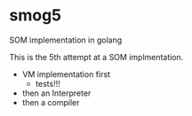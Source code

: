 # smog5
SOM implementation in golang

This is the 5th attempt at a SOM implmentation.

- VM implementation first
  - tests!!!
- then an Interpreter
- then a compiler
